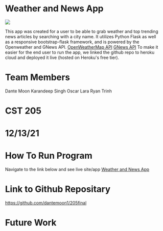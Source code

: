 # Weather and News App
![](https://github.com/dantemoon1/205final/blob/main/preview.png|width=100)

This app was created for a user to be able to grab weather and top trending news articles by searching with a city name.
It utilizes Python Flask as well as a responsive bootstrap-flask framework, and is powered by the Openweather and GNews API.
[OpenWeatherMap API](https://openweathermap.org/api)
[GNews API](https://gnews.io/)
To make it easier for the end user to run the app, we linked the github repo to heroku cloud and deployed it live (hosted on Heroku's free tier).

# Team Members
Dante Moon
Karandeep Singh
Oscar Lara
Ryan Trinh

# CST 205
# 12/13/21
# How To Run Program
Navigate to the link below and see live site/app
[Weather and News App](https://weather205app.herokuapp.com/)
# Link to Github Repositary
https://github.com/dantemoon1/205final
# Future Work

